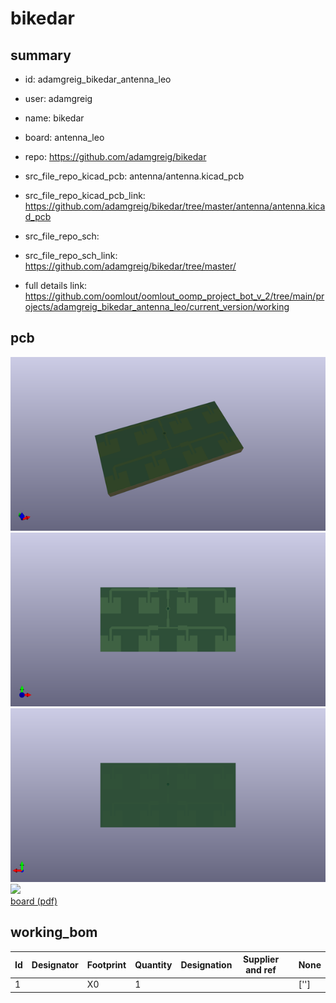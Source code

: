 # bikedar
 
## summary 
* id: adamgreig_bikedar_antenna_leo
* user: adamgreig
* name: bikedar
* board: antenna_leo
* repo: https://github.com/adamgreig/bikedar
* src_file_repo_kicad_pcb: antenna/antenna.kicad_pcb
* src_file_repo_kicad_pcb_link: https://github.com/adamgreig/bikedar/tree/master/antenna/antenna.kicad_pcb


* src_file_repo_sch: 
* src_file_repo_sch_link: https://github.com/adamgreig/bikedar/tree/master/
* full details link: https://github.com/oomlout/oomlout_oomp_project_bot_v_2/tree/main/projects/adamgreig_bikedar_antenna_leo/current_version/working  


## pcb  
![](working_3d_600.png) 
![](working_3d_front_600.png)  
![](working_3d_back_600.png)  
![](working_600.png)  
[board (pdf)](working.pdf)  

## working_bom
| Id | Designator | Footprint | Quantity | Designation | Supplier and ref |  | None | 
| --- | --- | --- | --- | --- | --- | --- | --- | 
| 1 |  | X0 | 1 |  |  |  | [''] | 




